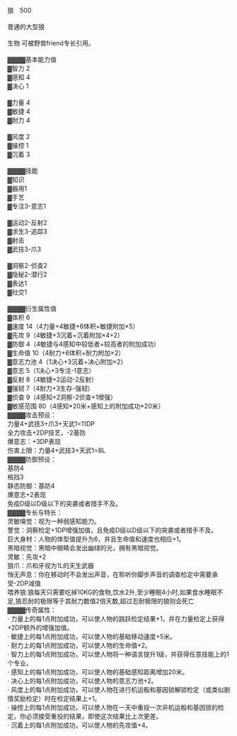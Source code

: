 <title>狼</title>
<meta name="GENERATOR" content="WinCHM">
<meta http-equiv="Content-Type" content="text/html; charset=gb2312">
<br>狼　500 
<br>
<br>普通的大型狼
<br>
<br>生物 可被野兽friend专长引用。
<br>
<br>▓▓▓▓基本能力值
<br>▓智力 2
<br>▓感知 4
<br>▓决心 1
<br>
<br>▓力量 4
<br>▓敏捷 4
<br>▓耐力 4
<br>
<br>▓风度 2
<br>▓操控 1
<br>▓沉着 3
<br>
<br>▓▓▓▓技能
<br>▓知识
<br>▓器用1
<br>▓手艺
<br>▓专注3-意志1
<br>
<br>▓运动2-反射2
<br>▓求生3-追踪3
<br>▓射击
<br>▓武技3-爪3
<br>
<br>▓洞察2-侦查2
<br>▓隐秘2-潜行2
<br>▓表达1
<br>▓社交1
<br>
<br>▓▓▓▓衍生属性值
<br>▓体积 6
<br>▓速度 14（4力量+4敏捷+6体积+敏捷附加×5）
<br>▓先攻 9（4敏捷+3沉着+沉着附加×4+2）
<br>▓防御 4（4敏捷与4感知中较低者+较高者的附加成功）
<br>▓生命值 10（4耐力+6体积+耐力附加×2）
<br>▓意志力池 4（1决心+3沉着+决心附加×2）
<br>▓意志 5（1决心+3专注-1意志） 
<br>▓反射 8（4敏捷+2运动-2反射） 
<br>▓强韧 7（4耐力+3生存-强韧） 
<br>▓侦查 9（4感知+2洞察-2侦查+1增强） 
<br>▓敏感范围 80（4感知*20米+感知上的附加成功*20米）
<br>▓▓▓▓攻击预设：
<br>力量4+武技3+爪3+天武1=11DP
<br>全力攻击+2DP技艺，-2基防
<br>爆意志：+3DP表现
<br>伤害上限：力量4+武技3+天武1=8L
<br>▓▓▓▓防御预设：
<br>基防4
<br>格挡3
<br>静态防御：基防4
<br>爆意志+2表现
<br>免疫D级以D级以下的突袭或者措手不及。
<br>▓▓▓▓专长与特长：
<br>灵敏嗅觉：视为一种弱感知能力。
<br>警觉：洞察检定+1DP增强加值，且免疫D级以D级以下的突袭或者措手不及。
<br>巨大身材：人物的体型值提升为6，并且生命值和速度也相应+1。
<br>黑暗视觉：黑暗中眼睛会发出幽绿的光，拥有黑暗视觉。
<br>灵敏：先攻+2
<br>狼爪：爪和牙视为1L的天生武器
<br>悄无声息：你在移动时不会发出声音，在聆听你脚步声音的调查检定中需要承受-2DP减值
<br>喂养狼:狼每天只需要吃掉10KG的食物,饮水2升,至少睡眠4小时,如果食水睡眠不足,狼忍耐的极限等于其耐力数值2倍天数,超过忍耐极限的狼则会死亡
<br>▓▓▓▓传奇属性：
<br>· 力量上的每1点附加成功，可以使人物的跳跃检定结果+1，并在力量检定上获得+2DP额外的增强加值。 
<br>· 敏捷上的每1点附加成功，可以使人物的基础移动速度+5米。 
<br>· 耐力上的每1点附加成功，可以使人物的生命值+2。 
<br>· 智力上的每1点附加成功，可以使人物将一种语言提升1级，并获得任意技能上的1个专业。 
<br>· 感知上的每1点附加成功，可以使人物的基础感知距离增加20米。 
<br>· 决心上的每1点附加成功，可以使人物的意志力池+2。 
<br>· 风度上的每1点附加成功，可以使人物在进行机运骰和基因锁解锁检定（或类似剧情奖励检定）时在检定结果上+1。 
<br>· 操控上的每1点附加成功，可以使人物在一天中重投一次非机运骰和基因锁的检定。你必须接受重投的结果，即使这次结果比上次更差。 
<br>· 沉着上的每1点附加成功，可以使人物的先攻值+4。